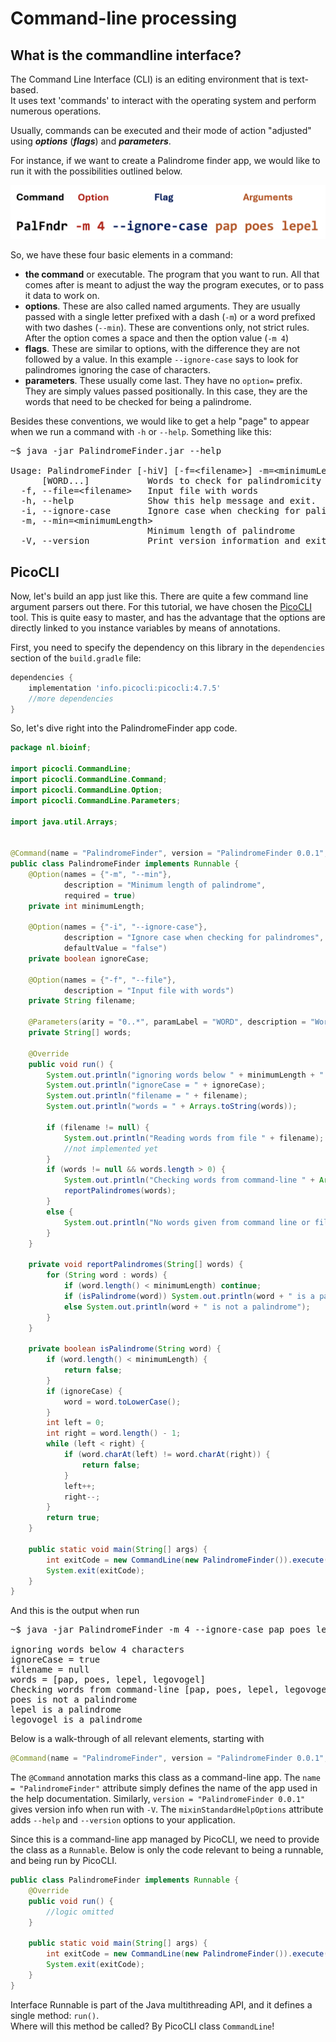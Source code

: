 # Command-line processing

## What is the commandline interface?

The Command Line Interface (CLI) is an editing environment that is text-based.  
It uses text 'commands' to interact with the operating system and perform numerous operations.

Usually, commands can be executed and their mode of action "adjusted" using **_options_** (**_flags_**) and **_parameters_**.

For instance, if we want to create a Palindrome finder app, we would like to run it with the possibilities outlined below.

![cli](figures/command_line_structure.png)

So, we have these four basic elements in a command:

- **the command** or executable. The program that you want to run. All that comes after is meant to adjust the way the program executes, or to pass it data to work on.
- **options**. These are also called named arguments. 
They are usually passed with a single letter prefixed with a dash (`-m`) or a word prefixed with two dashes (`--min`). 
These are conventions only, not strict rules. After the option comes a space and then the option value (`-m 4`)
- **flags**. These are similar to options, with the difference they are not followed by a value. In this example `--ignore-case` says to look for palindromes ignoring the case of characters.
- **parameters**. These usually come last. They have no `option=` prefix. They are simply values passed positionally. In this case, they are the words that need to be checked for being a palindrome.

Besides these conventions, we would like to get a help "page" to appear when we run a command with `-h` or `--help`. Something like this:

<pre class="console_out">
~$ java -jar PalindromeFinder.jar --help

Usage: PalindromeFinder [-hiV] [-f=&lt;filename&gt;] -m=&lt;minimumLength&gt; [WORD...]
      [WORD...]           Words to check for palindromicity
  -f, --file=&lt;filename&gt;   Input file with words
  -h, --help              Show this help message and exit.
  -i, --ignore-case       Ignore case when checking for palindromes
  -m, --min=&lt;minimumLength&gt;
                          Minimum length of palindrome
  -V, --version           Print version information and exit.
</pre>


## PicoCLI

Now, let's build an app just like this. There are quite a few command line argument parsers out there. 
For this tutorial, we have chosen the [PicoCLI](https://picocli.info/) tool. This is quite easy to master, and has the advantage that the options are directly linked to you instance variables by means of annotations.

First, you need to specify the dependency on this library in the `dependencies` section of the `build.gradle` file:

```groovy
dependencies {
    implementation 'info.picocli:picocli:4.7.5'
    //more dependencies
}
```

So, let's dive right into the PalindromeFinder app code. 

```java
package nl.bioinf;

import picocli.CommandLine;
import picocli.CommandLine.Command;
import picocli.CommandLine.Option;
import picocli.CommandLine.Parameters;

import java.util.Arrays;


@Command(name = "PalindromeFinder", version = "PalindromeFinder 0.0.1", mixinStandardHelpOptions = true)
public class PalindromeFinder implements Runnable {
    @Option(names = {"-m", "--min"},
            description = "Minimum length of palindrome",
            required = true)
    private int minimumLength;

    @Option(names = {"-i", "--ignore-case"},
            description = "Ignore case when checking for palindromes",
            defaultValue = "false")
    private boolean ignoreCase;

    @Option(names = {"-f", "--file"},
            description = "Input file with words")
    private String filename;

    @Parameters(arity = "0..*", paramLabel = "WORD", description = "Words to check for palindromicity")
    private String[] words;

    @Override
    public void run() {
        System.out.println("ignoring words below " + minimumLength + " characters");
        System.out.println("ignoreCase = " + ignoreCase);
        System.out.println("filename = " + filename);
        System.out.println("words = " + Arrays.toString(words));

        if (filename != null) {
            System.out.println("Reading words from file " + filename);
            //not implemented yet
        }
        if (words != null && words.length > 0) {
            System.out.println("Checking words from command-line " + Arrays.toString(words));
            reportPalindromes(words);
        }
        else {
            System.out.println("No words given from command line or file");
        }
    }

    private void reportPalindromes(String[] words) {
        for (String word : words) {
            if (word.length() < minimumLength) continue;
            if (isPalindrome(word)) System.out.println(word + " is a palindrome");
            else System.out.println(word + " is not a palindrome");
        }
    }

    private boolean isPalindrome(String word) {
        if (word.length() < minimumLength) {
            return false;
        }
        if (ignoreCase) {
            word = word.toLowerCase();
        }
        int left = 0;
        int right = word.length() - 1;
        while (left < right) {
            if (word.charAt(left) != word.charAt(right)) {
                return false;
            }
            left++;
            right--;
        }
        return true;
    }

    public static void main(String[] args) {
        int exitCode = new CommandLine(new PalindromeFinder()).execute(args);
        System.exit(exitCode);
    }
}
```

And this is the output when run 

<pre class="console_out">
~$ java -jar PalindromeFinder -m 4 --ignore-case pap poes lepel legovogel

ignoring words below 4 characters
ignoreCase = true
filename = null
words = [pap, poes, lepel, legovogel]
Checking words from command-line [pap, poes, lepel, legovogel]
poes is not a palindrome
lepel is a palindrome
legovogel is a palindrome
</pre>

Below is a walk-through of all relevant elements, starting with 

```java
@Command(name = "PalindromeFinder", version = "PalindromeFinder 0.0.1", mixinStandardHelpOptions = true)
```

The `@Command` annotation marks this class as a command-line app.
The `name = "PalindromeFinder"` attribute simply defines the name of the app used in the help documentation.
Similarly, `version = "PalindromeFinder 0.0.1"` gives version info when run with `-V`.
The `mixinStandardHelpOptions` attribute adds `--help` and `--version` options to your application.

Since this is a command-line app managed by PicoCLI, we need to provide the class as a `Runnable`. 
Below is only the code relevant to being a runnable, and being run by PicoCLI.


```java
public class PalindromeFinder implements Runnable {
    @Override
    public void run() {
        //logic omitted
    }

    public static void main(String[] args) {
        int exitCode = new CommandLine(new PalindromeFinder()).execute(args);
        System.exit(exitCode);
    }
}
```

Interface Runnable is part of the Java multithreading API, and it defines a single method: `run()`.  
Where will this method be called? By PicoCLI class `CommandLine`!  

